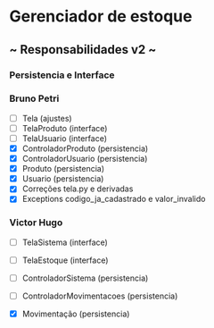 # Gerenciador de estoque

## ~ Responsabilidades v2 ~
### Persistencia e Interface

### Bruno Petri
- [ ] Tela (ajustes)
- [ ] TelaProduto (interface)
- [ ] TelaUsuario (interface)
- [x] ControladorProduto (persistencia)
- [x] ControladorUsuario (persistencia)
- [x] Produto (persistencia)
- [x] Usuario (persistencia)
- [x] Correções tela.py e derivadas
- [x] Exceptions codigo_ja_cadastrado e valor_invalido

### Victor Hugo
- [ ] TelaSistema (interface)
- [ ] TelaEstoque (interface)
- [ ] ControladorSistema (persistencia)
- [ ] ControladorMovimentacoes (persistencia)
- [x] Movimentação (persistencia)

